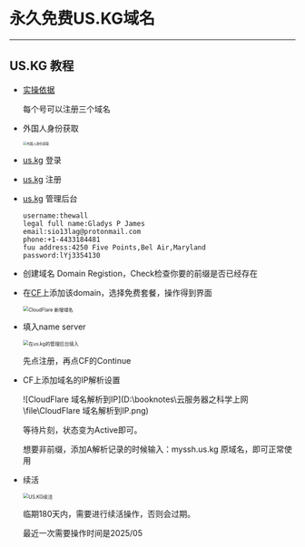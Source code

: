# 永久免费US.KG域名

---

## US.KG 教程

- [实操依据](https://www.youtube.com/watch?v=5eFwyapO9ew) 

  每个号可以注册三个域名

- 外国人身份获取

  <img src="D:\booknotes\云服务器之科学上网\file\外国人身份获取.png" alt="外国人身份获取" style="zoom:40%;" />

- [us.kg](https://dash.domain.digitalplat.org/auth/login) 登录

- [us.kg](https://dash.domain.digitalplat.org/auth/register) 注册

- [us.kg](https://register.us.kg/panel/main) 管理后台

  ```
  username:thewall
  legal full name:Gladys P James
  email:sio13lag@protonmail.com
  phone:+1-4433184481
  fuu address:4250 Five Points,Bel Air,Maryland
  password:lYj3354130
  ```

- 创建域名 Domain Registion，Check检查你要的前缀是否已经存在

- 在[CF](https://dash.cloudflare.com/)上添加该domain，选择免费套餐，操作得到界面

  <img src="D:\booknotes\云服务器之科学上网\file\CloudFlare 新增域名.png" alt="CloudFlare 新增域名" style="zoom:60%;" />

- 填入name server

  <img src="D:\booknotes\云服务器之科学上网\file\USKG管理后台设置域名解析.png" alt="在us.kg的管理后台填入" style="zoom:60%;" />

  先点注册，再点CF的Continue

- CF上添加域名的IP解析设置

  ![CloudFlare 域名解析到IP](D:\booknotes\云服务器之科学上网\file\CloudFlare 域名解析到IP.png)

  等待片刻，状态变为Active即可。

  想要非前缀，添加A解析记录的时候输入：myssh.us.kg 原域名，即可正常使用

- 续活

  <img src="D:\booknotes\云服务器之科学上网\file\US.KG续活.png" alt="US.KG续活" style="zoom:60%;" />

  临期180天内，需要进行续活操作，否则会过期。

  最近一次需要操作时间是2025/05



